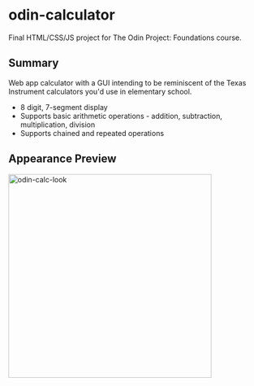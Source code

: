 # odin-calculator
Final HTML/CSS/JS project for The Odin Project: Foundations course.
## Summary
Web app calculator with a GUI intending to be reminiscent of the Texas Instrument calculators you'd use in elementary school.
 - 8 digit, 7-segment display
 - Supports basic arithmetic operations - addition, subtraction, multiplication, division
 - Supports chained and repeated operations 
 
## Appearance Preview
<img src="https://github.com/user-attachments/assets/57323d5a-346e-4007-83b4-6ff59b855073" alt="odin-calc-look" width='400px'>


